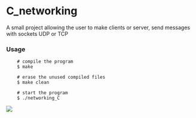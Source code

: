 # C_networking
A small project allowing the user to make clients or server, send messages with sockets UDP or TCP


### Usage

```
    # compile the program
    $ make

    # erase the unused compiled files
    $ make clean
    
    # start the program
    $ ./networking_C
```

![](affichage.gif)